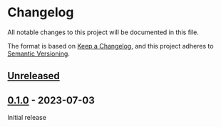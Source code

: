 # Changelog

All notable changes to this project will be documented in this file.

The format is based on [Keep a Changelog](https://keepachangelog.com/en/1.0.0/),
and this project adheres to [Semantic Versioning](https://semver.org/spec/v2.0.0.html).

## [Unreleased]

## [0.1.0] - 2023-07-03

Initial release

[unreleased]: https://github.com/BIIFSweden/raw2tmap/compare/v0.1.0...HEAD
[0.1.0]: https://github.com/BIIFSweden/raw2tmap/releases/tag/v0.1.0
